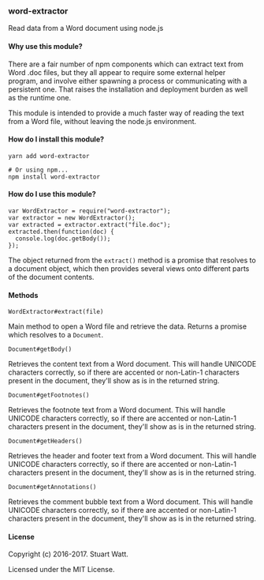 ### word-extractor

Read data from a Word document using node.js


#### Why use this module?

There are a fair number of npm components which can extract text from Word .doc files, but they all appear to require some external helper program, and involve either spawning a process or communicating with a persistent one. That raises the installation and deployment burden as well as the runtime one.

This module is intended to provide a much faster way of reading the text from a Word file, without leaving the node.js environment.

#### How do I install this module?

```bash=
yarn add word-extractor

# Or using npm... 
npm install word-extractor
```

#### How do I use this module?

    var WordExtractor = require("word-extractor");
    var extractor = new WordExtractor();
    var extracted = extractor.extract("file.doc");
    extracted.then(function(doc) {
      console.log(doc.getBody());
    });

The object returned from the `extract()` method is a promise that resolves to a document object, which then provides several views onto different parts of the document contents.


#### Methods

`WordExtractor#extract(file)`

Main method to open a Word file and retrieve the data. Returns a promise which resolves to a `Document`.

`Document#getBody()`

Retrieves the content text from a Word document. This will handle UNICODE characters correctly, so if there are accented or non-Latin-1 characters present in the document, they'll show as is in the returned string.

`Document#getFootnotes()`

Retrieves the footnote text from a Word document. This will handle UNICODE characters correctly, so if there are accented or non-Latin-1 characters present in the document, they'll show as is in the returned string.

`Document#getHeaders()`

Retrieves the header and footer text from a Word document. This will handle UNICODE characters correctly, so if there are accented or non-Latin-1 characters present in the document, they'll show as is in the returned string.

`Document#getAnnotations()`

Retrieves the comment bubble text from a Word document. This will handle UNICODE characters correctly, so if there are accented or non-Latin-1 characters present in the document, they'll show as is in the returned string.


#### License

Copyright (c) 2016-2017. Stuart Watt.

Licensed under the MIT License.
